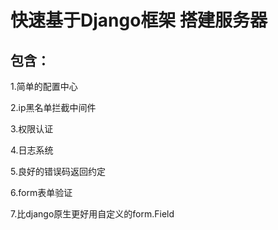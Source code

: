 # 快速基于Django框架 搭建服务器
## 包含：
1.简单的配置中心

2.ip黑名单拦截中间件

3.权限认证

4.日志系统

5.良好的错误码返回约定

6.form表单验证

7.比django原生更好用自定义的form.Field
